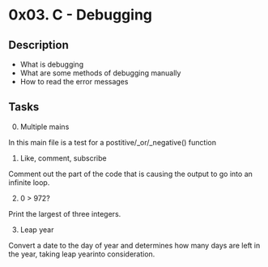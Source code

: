 # 0x03. C - Debugging

## Description

- What is debugging
- What are some methods of debugging manually
- How to read the error messages

## Tasks

0. Multiple mains

In this main file is a test for a postitive/_or/_negative() function

1. Like, comment, subscribe

Comment out the part of the code that is causing the output to go into an infinite loop.

2. 0 > 972?

Print the largest of three integers.

3. Leap year

Convert a date to the day of year and determines how many days are left in the year, taking leap yearinto consideration.

